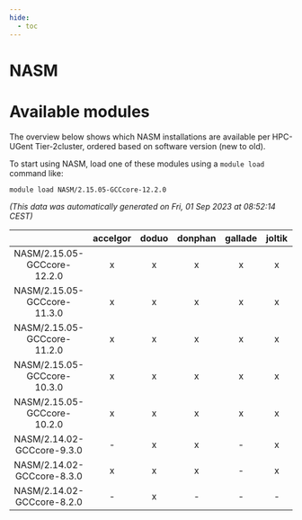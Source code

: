 ```yaml
---
hide:
  - toc
---
```


NASM
====

# Available modules


The overview below shows which NASM installations are available per HPC-UGent Tier-2cluster, ordered based on software version (new to old).

To start using NASM, load one of these modules using a `module load` command like:

```shell
module load NASM/2.15.05-GCCcore-12.2.0
```

*(This data was automatically generated on Fri, 01 Sep 2023 at 08:52:14 CEST)*  

| |accelgor|doduo|donphan|gallade|joltik|skitty|swalot|victini|
| :---: | :---: | :---: | :---: | :---: | :---: | :---: | :---: | :---: |
|NASM/2.15.05-GCCcore-12.2.0|x|x|x|x|x|x|x|x|
|NASM/2.15.05-GCCcore-11.3.0|x|x|x|x|x|x|x|x|
|NASM/2.15.05-GCCcore-11.2.0|x|x|x|x|x|x|x|x|
|NASM/2.15.05-GCCcore-10.3.0|x|x|x|x|x|x|x|x|
|NASM/2.15.05-GCCcore-10.2.0|x|x|x|x|x|x|x|x|
|NASM/2.14.02-GCCcore-9.3.0|-|x|x|-|x|x|x|x|
|NASM/2.14.02-GCCcore-8.3.0|x|x|x|-|x|x|x|x|
|NASM/2.14.02-GCCcore-8.2.0|-|x|-|-|-|-|x|-|
